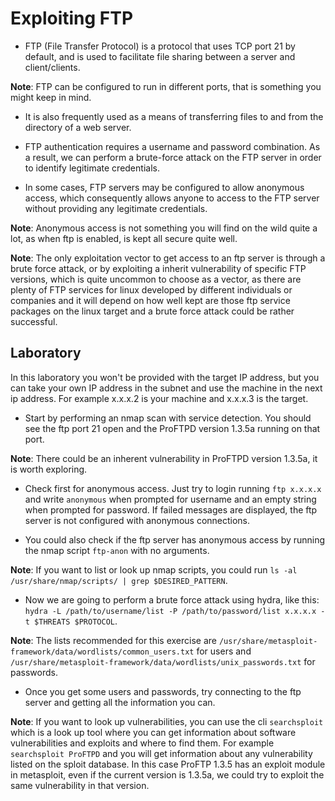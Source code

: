 # Exploiting FTP

- FTP (File Transfer Protocol) is a protocol that uses TCP port 21 by default, and is used to facilitate file sharing between a server and client/clients.

**Note**: FTP can be configured to run in different ports, that is something you might keep in mind.

- It is also frequently used as a means of transferring files to and from the directory of a web server.

- FTP authentication requires a username and password combination. As a result, we can perform a brute-force attack on the FTP server in order to identify legitimate credentials.

- In some cases, FTP servers may be configured to allow anonymous access, which consequently allows anyone to access to the FTP server without providing any legitimate credentials.

**Note**: Anonymous access is not something you will find on the wild quite a lot, as when ftp is enabled, is kept all secure quite well.

**Note**: The only exploitation vector to get access to an ftp server is through a brute force attack, or by exploiting a inherit vulnerability of specific FTP versions, which is quite uncommon to choose as a vector, as there are plenty of FTP services for linux developed by different individuals or companies and it will depend on how well kept are those ftp service packages on the linux target and a brute force attack could be rather successful.

## Laboratory

In this laboratory you won't be provided with the target IP address, but you can take your own IP address in the subnet and use the machine in the next ip address. For example x.x.x.2 is your machine and x.x.x.3 is the target.

- Start by performing an nmap scan with service detection. You should see the ftp port 21 open and the ProFTPD version 1.3.5a running on that port.

**Note**: There could be an inherent vulnerability in ProFTPD version 1.3.5a, it is worth exploring.

- Check first for anonymous access. Just try to login running `ftp x.x.x.x` and write `anonymous` when prompted for username and an empty string when prompted for password. If failed messages are displayed, the ftp server is not configured with anonymous connections.

- You could also check if the ftp server has anonymous access by running the nmap script `ftp-anon` with no arguments.

**Note**: If you want to list or look up nmap scripts, you could run `ls -al /usr/share/nmap/scripts/ | grep $DESIRED_PATTERN`.

- Now we are going to perform a brute force attack using hydra, like this: `hydra -L /path/to/username/list -P /path/to/password/list x.x.x.x -t $THREATS $PROTOCOL`.

**Note**: The lists recommended for this exercise are `/usr/share/metasploit-framework/data/wordlists/common_users.txt` for users and `/usr/share/metasploit-framework/data/wordlists/unix_passwords.txt` for passwords.

- Once you get some users and passwords, try connecting to the ftp server and getting all the information you can.

**Note**: If you want to look up vulnerabilities, you can use the cli `searchsploit` which is a look up tool where you can get information about software vulnerabilities and exploits and where to find them. For example `searchsploit ProFTPD` and you will get information about any vulnerability listed on the sploit database. In this case ProFTP 1.3.5 has an exploit module in metasploit, even if the current version is 1.3.5a, we could try to exploit the same vulnerability in that version.
